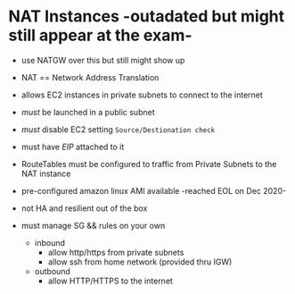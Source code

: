 # NAT Instances -outadated but might still appear at the exam-

* use NATGW over this but still might show up

* NAT == Network Address Translation
* allows EC2 instances in private subnets to connect to the internet
* *must* be launched in a public subnet
* *must* disable EC2 setting `Source/Destionation check`
* must have *EIP* attached to it
* RouteTables must be configured to traffic from Private Subnets to the NAT instance
* pre-configured amazon linux AMI available -reached EOL on Dec 2020-
* not HA and resilient out of the box
* must manage SG && rules on your own
  * inbound
    * allow http/https from private subnets
    * allow ssh from home network (provided thru IGW)
  * outbound
    * allow HTTP/HTTPS to the internet
